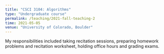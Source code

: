 ```yaml
---
title: "CSCI 3104: Algorithms"
type: "Undergraduate course"
permalink: /teaching/2021-fall-teaching-2
time: 2021-05-05
venue: "University of Colorado, Boulder"
---
```


My responsibilities included taking recitation sessions, preparing homework problems and recitation worksheet,
holding office hours and grading exams.
